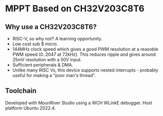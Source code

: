 # MPPT Based on CH32V203C8T6

## Why use a CH32V203C8T6?
  * RISC-V, so why not? A learning opportunity.
  * Low cost sub $ micro.
  * 144MHz clock speed which gives a good PWM resolution at a reasoble PWM speed (0..2047 at 72kHz). This reduces ripple and gives around 25mV resolution with a 50V input.
  * Sufficient peripherals & DMA.
  * Unlike many RISC Vs, this device supports nested interrupts - probably useful for making a "poor man's thread".

## Toolchain
Developed with MounRiver Studio using a WCH WLinkE debugger.
Host platform Ubuntu 2022.4.


